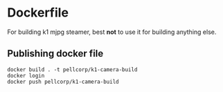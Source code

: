 # Dockerfile

For building k1 mjpg steamer, best **not** to use it for building anything else.

## Publishing docker file

```
docker build . -t pellcorp/k1-camera-build
docker login
docker push pellcorp/k1-camera-build
```
